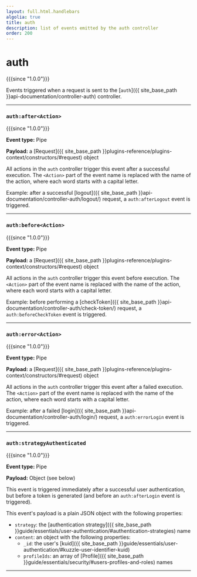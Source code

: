 ```yaml
---
layout: full.html.handlebars
algolia: true
title: auth
description: list of events emitted by the auth controller
order: 200
---
```


# auth

{{{since "1.0.0"}}}

Events triggered when a request is sent to the [`auth`]({{ site_base_path }}api-documentation/controller-auth) controller.

---

### `auth:after<Action>`

{{{since "1.0.0"}}}

**Event type:** Pipe

**Payload:** a [Request]({{ site_base_path }}plugins-reference/plugins-context/constructors/#request) object

All actions in the `auth` controller trigger this event after a successful execution. The `<Action>` part of the event name is replaced with the name of the action, where each word starts with a capital letter.

Example: after a successful [logout]({{ site_base_path }}api-documentation/controller-auth/logout/) request, a `auth:afterLogout` event is triggered.

---

### `auth:before<Action>`

{{{since "1.0.0"}}}

**Event type:** Pipe

**Payload:** a [Request]({{ site_base_path }}plugins-reference/plugins-context/constructors/#request) object

All actions in the `auth` controller trigger this event before execution. The `<Action>` part of the event name is replaced with the name of the action, where each word starts with a capital letter.

Example: before performing a [checkToken]({{ site_base_path }}api-documentation/controller-auth/check-token/) request, a `auth:beforeCheckToken` event is triggered.

---

### `auth:error<Action>`

{{{since "1.0.0"}}}

**Event type:** Pipe

**Payload:** a [Request]({{ site_base_path }}plugins-reference/plugins-context/constructors/#request) object

All actions in the `auth` controller trigger this event after a failed execution. The `<Action>` part of the event name is replaced with the name of the action, where each word starts with a capital letter.

Example: after a failed [login]({{ site_base_path }}api-documentation/controller-auth/login/) request, a `auth:errorLogin` event is triggered.

---

### `auth:strategyAuthenticated`

{{{since "1.0.0"}}}

**Event type:** Pipe

**Payload:** Object (see below)

This event is triggered immediately after a successful user authentication, but before a token is generated (and before an `auth:afterLogin` event is triggered).

This event's payload is a plain JSON object with the following properties:
* `strategy`: the [authentication strategy]({{ site_base_path }}guide/essentials/user-authentication/#authentication-strategies) name 
* `content`: an object with the following properties:
  * `_id`: the user's [kuid]({{ site_base_path }}guide/essentials/user-authentication/#kuzzle-user-identifier-kuid)
  * `profileIds`: an array of [Profile]({{ site_base_path }}guide/essentials/security/#users-profiles-and-roles) names

---
